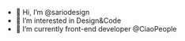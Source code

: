 - 👋 Hi, I’m @sariodesign
- 👀 I’m interested in Design&Code
- 🌱 I’m currently front-end developer @CiaoPeople

<!---
sariodesign/sariodesign is a ✨ special ✨ repository because its `README.md` (this file) appears on your GitHub profile.
You can click the Preview link to take a look at your changes.
--->
